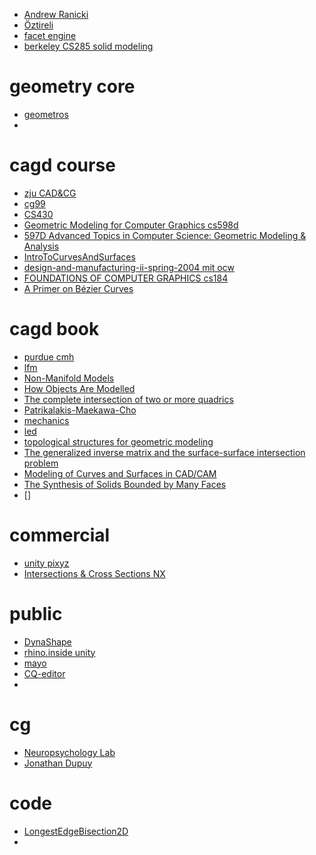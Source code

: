 * [Andrew Ranicki](https://www.maths.ed.ac.uk/~v1ranick/)
* [Öztireli](https://www.cl.cam.ac.uk/~aco41/)
* [facet engine](https://www.learncax.com/knowledge-base/blog/by-category/cad-development/faceted-geometry-kernel-mesh-boolean-technology)
* [berkeley CS285 solid modeling](https://people.eecs.berkeley.edu/~sequin/CS285/)


# geometry core
* [geometros](https://www.geometros.com/doc/index.html)
* 


# cagd course
* [zju CAD&CG](http://www.cad.zju.edu.cn/home/zhx/GM/010/00-subd1.pdf)
* [cg99](http://vr.me.ncku.edu.tw/courses/cg99/Download/)
* [CS430](https://www.cs.drexel.edu/~david/Classes/CS430/)
* [Geometric Modeling for Computer Graphics cs598d](https://www.cs.princeton.edu/courses/archive/spr98/cs598d/)
* [597D Advanced Topics in Computer Science: Geometric Modeling & Analysis](https://www.cs.princeton.edu/courses/archive/fall03/cs597D/resources.html)
* [IntroToCurvesAndSurfaces](https://people.eecs.ku.edu/~jrmiller/Courses/IntroToCurvesAndSurfaces/page4.html)
* [design-and-manufacturing-ii-spring-2004 mit ocw](https://ocw.mit.edu/courses/mechanical-engineering/2-008-design-and-manufacturing-ii-spring-2004/lecture-notes/)
* [FOUNDATIONS OF COMPUTER GRAPHICS cs184](https://people.eecs.berkeley.edu/~sequin/CS184/index.html)
* [A Primer on Bézier Curves](https://pomax.github.io/bezierinfo/)



# cagd book
* [purdue cmh](https://www.cs.purdue.edu/homes/cmh/distribution/books/)
* [lfm](https://webserver2.tecgraf.puc-rio.br/ftp_pub/lfm/)
* [Non-Manifold Models](https://link.springer.com/chapter/10.1007%2F978-0-85729-259-9_6)
* [How Objects Are Modelled](https://link.springer.com/chapter/10.1007/978-0-85729-259-9_2)
* [The complete intersection of two or more quadrics](https://homepages.warwick.ac.uk/~masda/)
* [Patrikalakis-Maekawa-Cho](https://web.mit.edu/hyperbook/Patrikalakis-Maekawa-Cho/node2.html)
* [mechanics](https://hosting.iar.unicamp.br/lab/luz/ld/Livros/F%EDsica/mechanics.pdf)
* [led](http://dgdel.nchu.edu.tw/tasty-tonic1.htm)
* [topological structures for geometric modeling](https://www.scorec.rpi.edu/REPORTS/1986-1.pdf)
* [The generalized inverse matrix and the surface-surface intersection problem](https://link.springer.com/chapter/10.1007/978-3-642-61542-9_11)
* [Modeling of Curves and Surfaces in CAD/CAM](https://books.google.com/books?id=bWurCAAAQBAJ&pg=PA344&lpg=PA344&dq=Methods+used+for+intersection+geometrical+entities+in+the+GPM+module+for+volume+geometry&source=bl&ots=kLvd_aq07y&sig=ACfU3U08vBvU_mgv91iTR7Yy32Q_UZGNbA&hl=en&sa=X&ved=2ahUKEwjQs_6m-7z1AhV3JzQIHVuwCrIQ6AF6BAgaEAM#v=onepage&q=Methods%20used%20for%20intersection%20geometrical%20entities%20in%20the%20GPM%20module%20for%20volume%20geometry&f=false)
* [The Synthesis of Solids Bounded by Many Faces](https://dl.acm.org/doi/10.1145/360715.360727)
* []

# commercial
* [unity pixyz](https://unity.com/products/pixyz)
* [Intersections & Cross Sections NX](https://docs.plm.automation.siemens.com/data_services/resources/nx/12/nx_api/custom/en_US/grip/pt_curve/ptc_genconic_intsec.html)


# public
* [DynaShape](https://github.com/LongNguyenP/DynaShape)
* [rhino.inside unity](https://github.com/mcneel/rhino.inside/tree/master/Unity)
* [mayo](https://github.com/fougue/mayo)
* [CQ-editor]()
* 


# cg
* [Neuropsychology Lab ](https://crnl.readthedocs.io/)
* [Jonathan Dupuy](http://onrendering.com/)


# code
* [LongestEdgeBisection2D](https://github.com/jdupuy/LongestEdgeBisection2D)
* 


